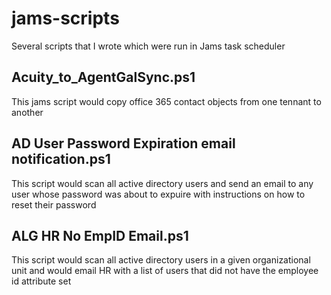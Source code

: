 # jams-scripts

Several scripts that I wrote which were run in Jams task scheduler

## Acuity_to_AgentGalSync.ps1

This jams script would copy office 365 contact objects from one tennant to another

## AD User Password Expiration email notification.ps1

This script would scan all active directory users and send an email to any user whose password was about to expuire with instructions on how to reset their password

## ALG HR No EmpID Email.ps1

This script would scan all active directory users in a given organizational unit and would email HR with a list of users that did not have the employee id attribute set